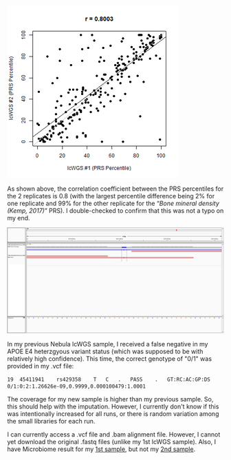 ![Replicate PRS Concordance](PRS_Comparison.png "Replicate PRS Concordance")

As shown above, the correlation coefficient between the PRS percentiles for the 2 replicates is 0.8 (with the largest percentile difference being 2% for one replicate and 99% for the other replicate for the “*Bone mineral density (Kemp, 2017)*” PRS).  I double-checked to confirm that this was not a typo on my end.

![APOE visualization](IGV_APOE-Nebula_Sample2.png "APOE Variant Coverage")

In my previous Nebula lcWGS sample, I received a false negative in my APOE E4 heterzgyous variant status (which was supposed to be with relatively high confidence).  This time, the correct genotype of "0/1" was provided in my .vcf file:

```
19	45411941	rs429358	T	C	.	PASS	.	GT:RC:AC:GP:DS	0/1:0:2:1.26626e-09,0.9999,0.000100479:1.0001

```

The coverage for my new sample is higher than my previous sample.  So, this should help with the imputation.  However, I currently don't know if this was intentionally increased for all runs, or there is random variation among the small libraries for each run.

I can currently access a .vcf file and .bam alignment file.  However, I cannot yet download the original .fastq files (unlike my 1st lcWGS sample).  Also, I have Microbiome result for my [1st sample](https://github.com/cwarden45/DTC_Scripts/blob/master/Nebula/Nebula_Microbiome.pdf), but not my [2nd sample](https://github.com/cwarden45/DTC_Scripts/blob/master/Nebula/Sample2/Nebula_Microbiome.PNG).
